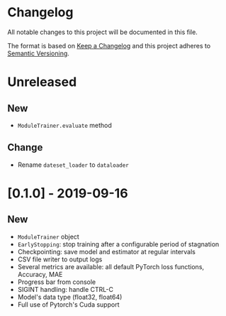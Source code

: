 Changelog
=========
All notable changes to this project will be documented in this file.

The format is based on [Keep a Changelog](http://keepachangelog.com/en/1.0.0/)
and this project adheres to [Semantic Versioning](http://semver.org/spec/v2.0.0.html).

# Unreleased
## New
- `ModuleTrainer.evaluate` method

## Change
- Rename `dateset_loader` to `dataloader`


# [0.1.0] - 2019-09-16
## New
- `ModuleTrainer` object
- `EarlyStopping`: stop training after a configurable period of stagnation
- Checkpointing: save model and estimator at regular intervals
- CSV file writer to output logs
- Several metrics are available: all default PyTorch loss functions, Accuracy, MAE
- Progress bar from console
- SIGINT handling: handle CTRL-C
- Model's data type (float32, float64)
- Full use of Pytorch's Cuda support

